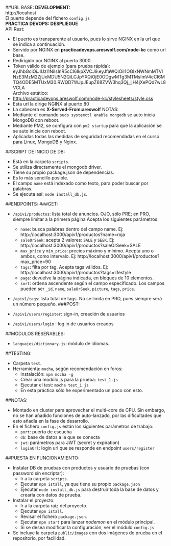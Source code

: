 ##URL BASE:
**DEVELOPMENT:**   
http://locahost   
El puerto depende del fichero `config.js`   
**PRÁCTICA DEVOPS: DESPLIEGUE**   
API Rest:   
- El puerto es transparente al usuario, pues lo sirve NGINX en la url que se indica a continuación.   
- Servido por NGINX en **practicadevops.areswolf.com/node-kc** como url base.   
- Redirigido por NGINX al puerto 3000.   
- Token válido de ejemplo (para prueba rápida): eyJhbGciOiJIUzI1NiIsInR5cCI6IkpXVCJ9.eyJfaWQiOiI1OGIxNWNmMTVlNzE3MzM2ZjUxMDU5N2QiLCJpYXQiOjE0ODgwMTg3MTMsImV4cCI6MTQ4ODE5MTUxM30.RWQD7WJpJEupZ68ZVW3hq3Qj_jjH4jXePQd7wL8VCLA   
Archivo estático:    
- http://practicadevops.areswolf.com/node-kc/stylesheets/style.css   
- Esta url la dirige NGINX al puerto 80   
- La cabecera es **X-Served-From:areswolf**
NOTAS:
- Mediante el comando `sudo systemctl enable mongodb` se auto inicia MongoDB con reboot.   
- Mediante PM2, se configura con `pm2 startup` para que la aplicación se se auto inicie con reboot.   
- Aplicadas todas las medidas de seguridad recomendadas en el curso para Linux, MongoDB y Nginx.       
       
##SCRIPT DE INICIO DE DB:
- Está en la carpeta `scripts`.
- Se utiliza directamente el mongodb driver.
- Tiene su propio package.json de dependencias.
- Es lo más sencillo posible.
- El campo `name` está indexado como texto, para poder buscar por palabras. 
- Se ejecuta así: `node install_db.js`.

##ENDPOINTS:
###GET:
- `/apiv1/productos`: lista total de anuncios. OJO, sólo PRE; en PRO, siempre limitar a la primera página
Acepta los siguientes parámetros:
    - `name`: busca palabras dentro del campo name. Ej: http://localhost:3000/apiv1/productos?name=roja
    - `saleOrSeek`: acepta 2 valores: `SALE` y `SEEK`. Ej: http://localhost:3000/apiv1/productos?saleOrSeek=SALE
    - `max_price` y `min_price`: precios máximo y mínimo. Acepta uno o ambos, como intervalo. Ej: http://localhost:3000/apiv1/productos?max_price=90
    - `tags`: filta por tag. Acepta tags válidos. Ej: http://localhost:3000/apiv1/productos?tags=lifestyle
    - `page`: devuelve la página indicada, en bloques de 10 elementos.
    - `sort`: ordena ascendente según el campo específicado. Los campos pueden ser `_id`, `name`, `saleOrSeek`, `picture`, `tags`, `price`.
    
- `/apiv1/tags`: lista total de tags. No se limita en PRO, pues siempre será un número pequeño.
###POST:
- `/apiv1/users/register`: sign-in, creación de usuarios
- `/apiv1/users/login` : log in de usuarios creados


##MÓDULOS RESEÑABLES:
- `languajes/dictionary.js`: módulo de idiomas.

##TESTING:
- Carpeta `test`.
- Herramienta: `mocha`, según recomendación en foros:
    - Instalación: `npm mocha -g`
    - Crear una modúlo js para la prueba: `test_1.js`
    - Ejecutar el test: `mocha test_1.js`
    - En esta práctica sólo he experimentado un poco con esto.

##NOTAS:
- Montado en cluster para aprovechar el multi-core de CPU. Sin embargo, no se han añadido funciones de auto-lanzado, por las dificultades que esto añadía en la fase de desarrollo.
- En el fichero `config.js` están los siguientes parámetros de trabajo:
    - `port`: puerto de escucha
    - `db`: base de datos a la que se conecta
    - `jwt`: parámetros para JWT (secret y expiration)
    - `loginUrl`: login url que se responde en endpoint `users/register`
    
##PUESTA EN FUNCIONAMIENTO:
- Instalar DB de pruebas con productos y usuario de pruebas (con password sin encriptar):
    - Ir a la carpeta `scripts`.
    - Ejecutar `npm istall`, ya que tiene su propio `package.json`
    - Ejecutar `node install_db.js` para destruir toda la base de datos y crearla con datos de prueba.
- Instalar el proyecto:
    - Ir a la carpeta raiz del proyecto.
    - Ejecutar `npm istall`.
    - Revisar el fichero `package.json`.
    - Ejecutar `npm start` para lanzar *nodemon* en el módulo principal.
    - Si se desea modificar la configuración, ver el módulo `config.js`
- Se incluye la carpeta `public/images` con dos imágenes de prueba en el repositorio, por facilidad.


